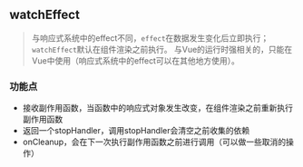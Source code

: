 ## watchEffect

> 与响应式系统中的effect不同，`effect`在数据发生变化后立即执行；`watchEffect`默认在组件渲染之前执行。
> 与Vue的运行时强相关的，只能在Vue中使用（响应式系统中的effect可以在其他地方使用）。

### 功能点
 - 接收副作用函数，当函数中的响应式对象发生改变，在组件渲染之前重新执行副作用函数
 - 返回一个stopHandler，调用stopHandler会清空之前收集的依赖
 - onCleanup，会在下一次执行副作用函数之前进行调用（可以做一些取消的操作）
